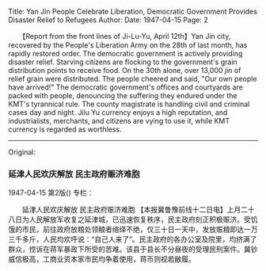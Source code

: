 Title: Yan Jin People Celebrate Liberation, Democratic Government Provides Disaster Relief to Refugees
Author:
Date: 1947-04-15
Page: 2

　　【Report from the front lines of Ji-Lu-Yu, April 12th】Yan Jin city, recovered by the People's Liberation Army on the 28th of last month, has rapidly restored order. The democratic government is actively providing disaster relief. Starving citizens are flocking to the government's grain distribution points to receive food. On the 30th alone, over 13,000 *jin* of relief grain were distributed. The people cheered and said, "Our own people have arrived!" The democratic government's offices and courtyards are packed with people, denouncing the suffering they endured under the KMT's tyrannical rule. The county magistrate is handling civil and criminal cases day and night. Jilu Yu currency enjoys a high reputation, and industrialists, merchants, and citizens are vying to use it, while KMT currency is regarded as worthless.



<hr /> 

Original: 


### 延津人民欢庆解放  民主政府赈济难胞

1947-04-15
第2版()
专栏：

　　延津人民欢庆解放
    民主政府赈济难胞
    【本报冀鲁豫前线十二日电】上月二十八日为人民解放军收复之延津城，已迅速恢复秩序，民主政府刻正积极赈济。受饥饿的市民，前往政府放粮处领粮者络绎不绝，仅三十日一天中，发放赈粮即达一万三千多斤，人民均欢呼说：“自己人来了”。民主政府的各办公室及院里，均挤满了群众，控诉在蒋军暴政下所受的苦难。该县于县长不分昼夜的受理民刑案件。冀钞威信极高，工商业资本家市民均争着使用，蒋币则视若敝履。
